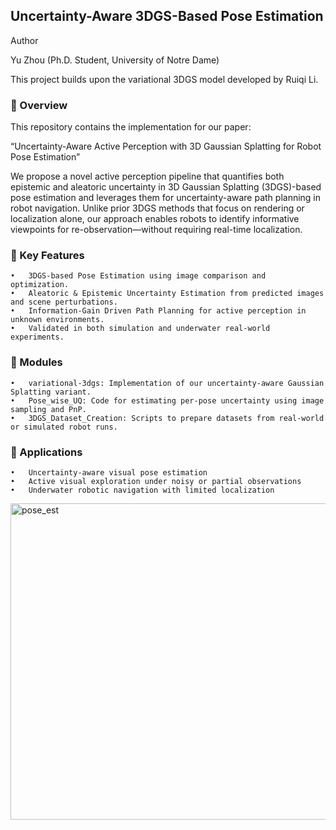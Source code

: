 ## Uncertainty-Aware 3DGS-Based Pose Estimation

Author

Yu Zhou (Ph.D. Student, University of Notre Dame)

This project builds upon the variational 3DGS model developed by Ruiqi Li.

### 📌 Overview

This repository contains the implementation for our paper:

“Uncertainty-Aware Active Perception with 3D Gaussian Splatting for Robot Pose Estimation”

We propose a novel active perception pipeline that quantifies both epistemic and aleatoric uncertainty in 3D Gaussian Splatting (3DGS)-based pose estimation and leverages them for uncertainty-aware path planning in robot navigation. Unlike prior 3DGS methods that focus on rendering or localization alone, our approach enables robots to identify informative viewpoints for re-observation—without requiring real-time localization.

### 🔧 Key Features
	•	3DGS-based Pose Estimation using image comparison and optimization.
	•	Aleatoric & Epistemic Uncertainty Estimation from predicted images and scene perturbations.
	•	Information-Gain Driven Path Planning for active perception in unknown environments.
	•	Validated in both simulation and underwater real-world experiments.

### 📁 Modules
	•	variational-3dgs: Implementation of our uncertainty-aware Gaussian Splatting variant.
	•	Pose_wise_UQ: Code for estimating per-pose uncertainty using image sampling and PnP.
	•	3DGS_Dataset_Creation: Scripts to prepare datasets from real-world or simulated robot runs.

### 🎯 Applications
	•	Uncertainty-aware visual pose estimation
	•	Active visual exploration under noisy or partial observations
	•	Underwater robotic navigation with limited localization



<img width="712" height="506" alt="pose_est" src="https://github.com/user-attachments/assets/75ac0b48-7da2-45e9-9395-65571a6c6f98" />

